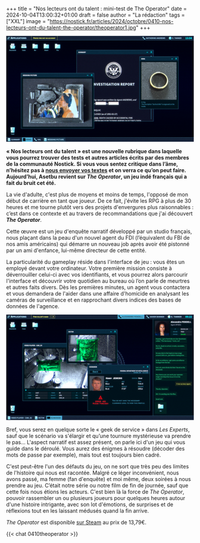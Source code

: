 +++
title = "Nos lecteurs ont du talent : mini-test de The Operator"
date = 2024-10-04T13:00:32+01:00
draft = false
author = "La rédaction"
tags = ["XXL"]
image = "https://nostick.fr/articles/2024/octobre/0410-nos-lecteurs-ont-du-talent-the-operator/theoperator1.jpg"
+++

![Le jeu The Operator](theoperator1.jpg "Mulder in the building")

**« Nos lecteurs ont du talent » est une nouvelle rubrique dans laquelle vous pourrez trouver des tests et autres articles écrits par des membres de la communauté Nostick. Si vous vous sentez critique dans l’âme, n’hésitez pas à [nous envoyer vos textes](https://nostick.fr/about/) et on verra ce qu’on peut faire. Aujourd’hui, Asetbu revient sur *The Operator*, un jeu indé français qui a fait du bruit cet été.**

La vie d'adulte, c'est plus de moyens et moins de temps, l'opposé de mon début de carrière en tant que joueur. De ce fait, j'évite les RPG à plus de 30 heures et me tourne plutôt vers des projets d'envergures plus raisonnables : c’est dans ce contexte et au travers de recommandations que j'ai découvert ***The Operator***.
 
Cette œuvre est un jeu d'enquête narratif développé par un studio français, nous plaçant dans la peau d'un nouvel agent du FDI (l’équivalent du FBI de nos amis américains) qui démarre un nouveau job après avoir été pistonné par un ami d'enfance, lui-même directeur de cette entité.
 
La particularité du gameplay réside dans l'interface de jeu : vous êtes un employé devant votre ordinateur. Votre première mission consiste à déverrouiller celui-ci avec vos identifiants, et vous pourrez alors parcourir l'interface et découvrir votre quotidien au bureau où l’on parle de meurtres et autres faits divers. Dès les premières minutes, un agent vous contactera et vous demandera de l'aider dans une affaire d'homicide en analysant les caméras de surveillance et en rapprochant divers indices des bases de données de l'agence. 

![Le jeu The Operator](theoperator2.jpg)

Bref, vous serez en quelque sorte le « geek de service » dans *Les Experts*, sauf que le scénario va s'élargir et qu’une tournure mystérieuse va prendre le pas… L'aspect narratif est assez présent, on parle ici d'un jeu qui vous guide dans le déroulé. Vous aurez des énigmes à résoudre (décoder des mots de passe par exemple), mais tout est toujours bien cadré.

C'est peut-être l'un des défauts du jeu, on ne sort que très peu des limites de l'histoire qui nous est racontée. Malgré ce léger inconvénient, nous avons passé, ma femme (fan d'enquête) et moi même, deux soirées à nous prendre au jeu. C’était notre série ou notre film de fin de journée, sauf que cette fois nous étions les acteurs. C'est bien là la force de *The Operator*, pouvoir rassembler un ou plusieurs joueurs pour quelques heures autour d'une histoire intrigante, avec son lot d'émotions, de surprises et de réflexions tout en les laissant médusés quand la fin arrive.

*The Operator* est disponible [sur Steam](https://store.steampowered.com/app/1771980/The_Operator/) au prix de 13,79€.

{{< chat 0410theoperator >}}

